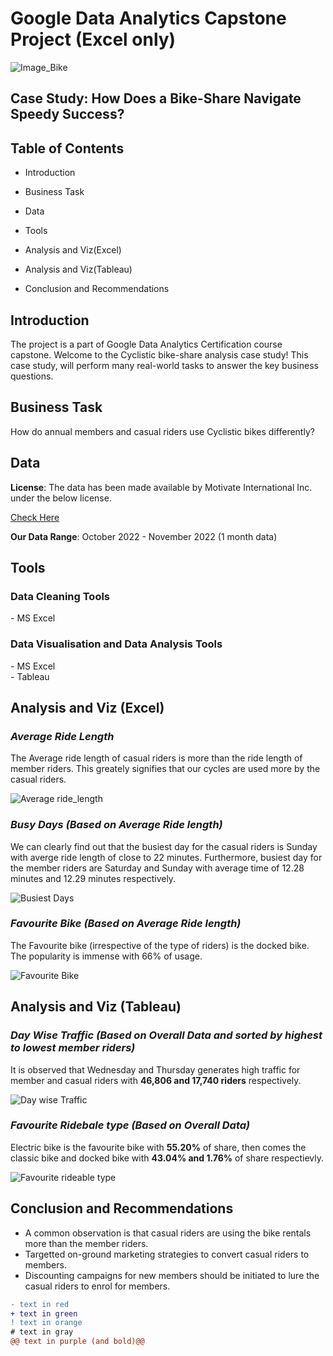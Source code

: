# Google Data Analytics Capstone Project (Excel only)
![Image_Bike](https://user-images.githubusercontent.com/119749518/211970785-a7ca2157-7010-42d0-8543-e4dea4be6c59.png)
<h2>Case Study: How Does a Bike-Share Navigate Speedy Success?</h2>

<h2>Table of Contents</h2>

- Introduction<br>

- Business Task<br>
- Data<br>
- Tools<br>
- Analysis and Viz(Excel)<br>
- Analysis and Viz(Tableau)<br>
- Conclusion and Recommendations

<h2>Introduction</h2>
The project is a part of Google Data Analytics Certification course capstone.
Welcome to the Cyclistic bike-share analysis case study! This case study, will perform many real-world tasks to answer the key business questions.

<h2>Business Task</h2>  
<b></b>How do annual members and casual riders use Cyclistic bikes differently?

<h2>Data</h2>
<b>License</b>: The data has been made available by Motivate International Inc. under the below license.
  
[Check Here](https://www.divvybikes.com/data-license-agreement)

<b>Our Data Range</b>: October 2022 - November 2022 (1 month data)  
  
<h2>Tools</h2>
<h3>Data Cleaning Tools</h3>
- MS Excel<br>

<h3>Data Visualisation and Data Analysis Tools</h3>
- MS Excel<br>
- Tableau<br>

<h2>Analysis and Viz (Excel)</h2>

<h3><I>Average Ride Length</I></h3>
The Average ride length of casual riders is more than the ride length of member riders. This greately signifies that our cycles are used more by the casual riders.


![Average ride_length](https://user-images.githubusercontent.com/119749518/211985058-d8885540-5664-4136-bb39-8261bff26359.png)


<h3><I>Busy Days (Based on Average Ride length)</I></h3>
We can clearly find out that the busiest day for the casual riders is Sunday with averge ride length of close to 22 minutes. Furthermore, busiest day for the member riders are Saturday and Sunday with average time of 12.28 minutes and 12.29 minutes respectively.

![Busiest Days](https://user-images.githubusercontent.com/119749518/211985160-b544ca5d-6f93-487a-8df6-7e394a571873.png)


<h3><I>Favourite Bike (Based on Average Ride length)</I></h3>
The Favourite bike (irrespective of the type of riders) is the docked bike. The popularity is immense with 66% of usage.<br> 


![Favourite Bike](https://user-images.githubusercontent.com/119749518/211985211-4878c09c-bc2d-48bd-9dfa-33887ae136e2.png)


<h2>Analysis and Viz (Tableau)</h2>

<h3><I>Day Wise Traffic (Based on Overall Data and sorted by highest to lowest member riders)</I></h3>
It is observed that Wednesday and Thursday generates high traffic for member and casual riders with <b>46,806 and 17,740 riders</b> respectively.
  
![Day wise Traffic](https://user-images.githubusercontent.com/119749518/212463475-09711153-d2f4-4536-a725-5ebedd917f66.png)

<h3><I>Favourite Ridebale type (Based on Overall Data)</I></h3>
Electric bike is the favourite bike with <b>55.20%</b> of share, then comes the classic bike and docked bike with <b>43.04% and 1.76%</b> of share respectievly.


![Favourite rideable type](https://user-images.githubusercontent.com/119749518/212463867-bdf45268-bd46-4245-ba4a-540255c3d075.png)



<h2>Conclusion and Recommendations</h2>

- A common observation is that casual riders are using the bike rentals more than the member riders.
- Targetted on-ground marketing strategies to convert casual riders to members.
- Discounting campaigns for new members should be initiated to lure the casual riders to enrol for members.


  
```diff
- text in red
+ text in green
! text in orange
# text in gray
@@ text in purple (and bold)@@
```
